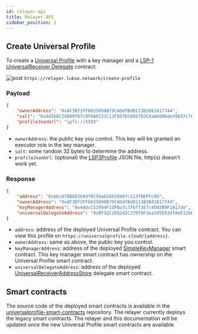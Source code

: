 ```yaml
---
id: relayer-api
title: Relayer API
sidebar_position: 2
---
```


## Create Universal Profile

To create a [Universal Profile](standards/universal-profile.md) with a key manager and a [LSP-1 UniversalReceiver Delegate](https://github.com/lukso-network/LIPs/blob/master/LSPs/LSP-1-UniversalReceiver.md) contract:

![post](https://img.shields.io/badge/-POST-green) `https://relayer.lukso.network/create-profile`

### Payload

```json
{
    "ownerAddress": "0xAF3Bf2FFb025098B79CADdfBdD113B3681817744",
    "salt": "0xAd5b8C240097b7c9F8A8151C13F897B1093703C8a6b80bde39837c769f4c1079",
    "profileJsonUrl": "ipfs://XXXX"
}
```

- `ownerAddress`: the public key you control. This key will be granted an executor role in the key manager.
- `salt`: some random 32 bytes to determine the address.
- `profileJsonUrl`: (optional) the [LSP3Profile](standards/universal-profile.md) JSON file, http(s) doesn't work yet.

### Response

```json
{
    "address": "0xb6c076B6D368df8C54ab26b39467c113fBEFFc95",
    "ownerAddress": "0xAF3Bf2FFb025098B79CADdfBdD113B3681817744",
    "keyManagerAddress": "0x44dcC53994F1dFBa7c3f6f73E7c4E02B9F1817de",
    "universalDelegateAddress": "0xBF32C2E62d2C239f8F3ea2d5E03dfAeE11bBab7E"
}
```

- `address`: address of the deployed Universal Profile contract. You can view this profile on `https://universalprofile.cloud/{address}`.
- `ownerAddress`: same as above, the public key you control.
- `keyManagerAddress`: address of the deployed [SimpleKeyManager](https://github.com/lukso-network/universalprofile-smart-contracts/blob/legacy-contracts/contracts/KeyManager/SimpleKeyManager.sol) smart contract. This key manager smart contract has ownership on the Universal Profile smart contract.
- `universalDelegateAddress`: address of the deployed [UniversalReceiverAddressStore](https://github.com/lukso-network/universalprofile-smart-contracts/blob/legacy-contracts/contracts/UniversalReceiver/UniversalReceiverAddressStore.sol) delegate smart contract.

## Smart contracts

The source code of the deployed smart contracts is available in the [universalprofile-smart-contracts](https://github.com/lukso-network/universalprofile-smart-contracts/tree/legacy-contracts) repository. The relayer currently deploys the legacy smart contracts. The relayer and this documentation will be updated once the new Universal Profile smart contracts are available.
